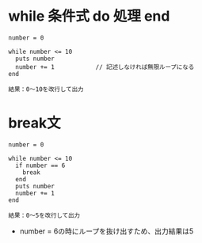 # while 条件式 do 処理 end
```
number = 0

while number <= 10
  puts number
  number += 1　　　　　　　// 記述しなければ無限ループになる
end

結果：0〜10を改行して出力
```

# break文
```
number = 0

while number <= 10
  if number == 6
    break
  end
  puts number
  number += 1
end

結果：0〜5を改行して出力
```
- number = 6の時にループを抜け出すため、出力結果は5

